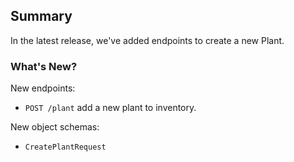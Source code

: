 ## Summary

In the latest release, we've added endpoints to create a new Plant.

### What's New?

New endpoints:

- `POST /plant` add a new plant to inventory.

New object schemas:

- `CreatePlantRequest`

```